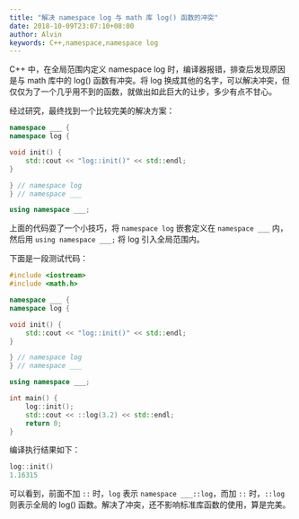 ```yaml
---
title: "解决 namespace log 与 math 库 log() 函数的冲突"
date: 2018-10-09T23:07:10+08:00
author: Alvin
keywords: C++,namespace,namespace log
---
```


C++ 中，在全局范围内定义 namespace log 时，编译器报错，排查后发现原因是与 math 库中的 log() 函数有冲突。将 log 换成其他的名字，可以解决冲突，但仅仅为了一个几乎用不到的函数，就做出如此巨大的让步，多少有点不甘心。

经过研究，最终找到一个比较完美的解决方案：

```cpp
namespace ___ {
namespace log {

void init() {
    std::cout << "log::init()" << std::endl;
}

} // namespace log
} // namespace ___

using namespace ___;
```

上面的代码耍了一个小技巧，将 `namespace log` 嵌套定义在 `namespace ___` 内，然后用 `using namespace ___;` 将 log 引入全局范围内。

下面是一段测试代码：

```cpp
#include <iostream>
#include <math.h>

namespace ___ {
namespace log {

void init() {
    std::cout << "log::init()" << std::endl;
}

} // namespace log
} // namespace ___

using namespace ___;

int main() {
    log::init();
    std::cout << ::log(3.2) << std::endl;
    return 0;
}
```

编译执行结果如下：
```cpp
log::init()
1.16315
```

可以看到，前面不加 `::` 时，`log` 表示 `namespace ___::log`，而加 `::` 时，`::log` 则表示全局的 log() 函数。解决了冲突，还不影响标准库函数的使用，算是完美。